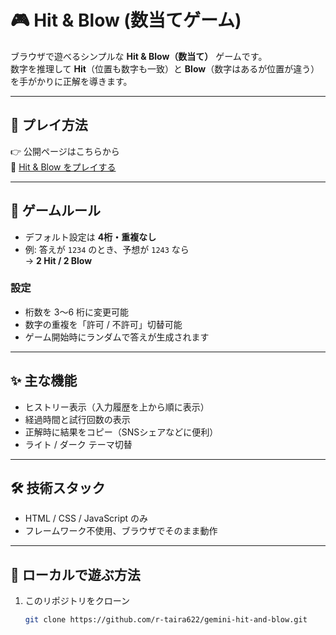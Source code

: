 # 🎮 Hit & Blow (数当てゲーム)

ブラウザで遊べるシンプルな **Hit & Blow（数当て）** ゲームです。  
数字を推理して **Hit**（位置も数字も一致）と **Blow**（数字はあるが位置が違う）を手がかりに正解を導きます。

---

## 🚀 プレイ方法

👉 公開ページはこちらから  
🔗 [Hit & Blow をプレイする](https://r-taira622.github.io/chat-gpt5-hit-and-blow)

---

## 📖 ゲームルール

- デフォルト設定は **4桁・重複なし**  
- 例: 答えが `1234` のとき、予想が `1243` なら  
  → **2 Hit / 2 Blow**

### 設定
- 桁数を 3～6 桁に変更可能  
- 数字の重複を「許可 / 不許可」切替可能  
- ゲーム開始時にランダムで答えが生成されます

---

## ✨ 主な機能
- ヒストリー表示（入力履歴を上から順に表示）
- 経過時間と試行回数の表示
- 正解時に結果をコピー（SNSシェアなどに便利）
- ライト / ダーク テーマ切替

---

## 🛠️ 技術スタック
- HTML / CSS / JavaScript のみ
- フレームワーク不使用、ブラウザでそのまま動作

---

## 📂 ローカルで遊ぶ方法
1. このリポジトリをクローン  
   ```bash
   git clone https://github.com/r-taira622/gemini-hit-and-blow.git
